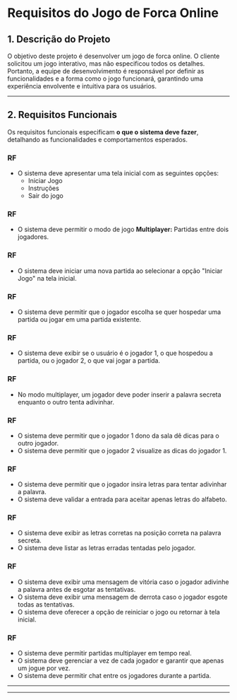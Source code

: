 # Requisitos do Jogo de Forca Online

## 1. Descrição do Projeto
O objetivo deste projeto é desenvolver um jogo de forca online. O cliente solicitou um jogo interativo, mas não especificou todos os detalhes. Portanto, a equipe de desenvolvimento é responsável por definir as funcionalidades e a forma como o jogo funcionará, garantindo uma experiência envolvente e intuitiva para os usuários.

---

## 2. Requisitos Funcionais
Os requisitos funcionais especificam **o que o sistema deve fazer**, detalhando as funcionalidades e comportamentos esperados.

### RF 
- O sistema deve apresentar uma tela inicial com as seguintes opções:
  - Iniciar Jogo
  - Instruções
  - Sair do jogo

### RF 
- O sistema deve permitir o modo de jogo **Multiplayer:** Partidas entre dois jogadores.

### RF
- O sistema deve iniciar uma nova partida ao selecionar a opção "Iniciar Jogo" na tela inicial.

### RF
- O sistema deve permitir que o jogador escolha se quer hospedar uma partida ou jogar em uma partida existente.

### RF 
- O sistema deve exibir se o usuário é o jogador 1, o que hospedou a partida, ou o jogador 2, o que vai jogar a partida.

### RF
- No modo multiplayer, um jogador deve poder inserir a palavra secreta enquanto o outro tenta adivinhar.

### RF
- O sistema deve permitir que o jogador 1 dono da sala dê dicas para o outro jogador.
- O sistema deve permitir que o jogador 2 visualize as dicas do jogador 1.

### RF 
- O sistema deve permitir que o jogador insira letras para tentar adivinhar a palavra.
- O sistema deve validar a entrada para aceitar apenas letras do alfabeto.

### RF 
- O sistema deve exibir as letras corretas na posição correta na palavra secreta.
- O sistema deve listar as letras erradas tentadas pelo jogador.

### RF
- O sistema deve exibir uma mensagem de vitória caso o jogador adivinhe a palavra antes de esgotar as tentativas.
- O sistema deve exibir uma mensagem de derrota caso o jogador esgote todas as tentativas.
- O sistema deve oferecer a opção de reiniciar o jogo ou retornar à tela inicial.

### RF 
- O sistema deve permitir partidas multiplayer em tempo real.
- O sistema deve gerenciar a vez de cada jogador e garantir que apenas um jogue por vez.
- O sistema deve permitir chat entre os jogadores durante a partida.

---




---

